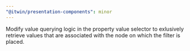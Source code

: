 ```yaml
---
"@itwin/presentation-components": minor
---
```


Modify value querying logic in the property value selector to exlusively retrieve values that are associated with the node on which the filter is placed.
